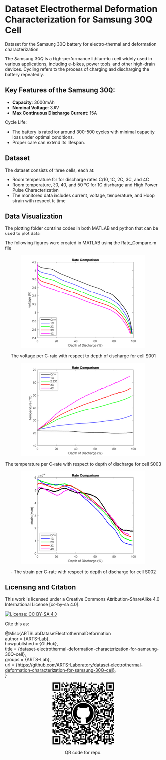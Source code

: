 # Dataset Electrothermal Deformation Characterization for Samsung 30Q Cell
Dataset for the Samsung 30Q battery for electro-thermal and deformation characterization

The Samsung 30Q is a high-performance lithium-ion cell widely used in various applications, including e-bikes, power tools, and other high-drain devices. Cycling refers to the process of charging and discharging the battery repeatedly.

## Key Features of the Samsung 30Q:
- **Capacity**: 3000mAh
- **Nominal Voltage**: 3.6V
- **Max Continuous Discharge Current**: 15A

Cycle Life:
   - The battery is rated for around 300-500 cycles with minimal capacity loss under optimal conditions.
   - Proper care can extend its lifespan.

## Dataset
The dataset consists of three cells, each at:
 - Room temperature for for discharge rates C/10, 1C, 2C, 3C, and 4C
 - Room temperature, 30, 40, and 50 °C for 1C discharge and High Power Pulse Characterization
 - The monitored data includes current, voltage, temperature, and Hoop strain with respect to time

## Data Visualization
The plotting folder contains codes in both MATLAB and python that can be used to plot data

The following figures were created in MATLAB using the Rate_Compare.m file

<p align="center">
<img src="media/S001_Voltage.png"" alt="drawing" width="400"/>
</p>
<p align="center">
The voltage per C-rate with respect to depth of discharge for cell S001
</p>

<p align="center">
<img src="media/S003_Temperature.png" alt="drawing" width="400"/>
</p>
<p align="center">
The temperature per C-rate with respect to depth of discharge for cell S003
</p>

<p align="center">
<img src="media/S002_Strain.png" alt="drawing" width="400"/>
</p>
<p align="center">
 - The strain per C-rate with respect to depth of discharge for cell S002
</p>

## Licensing and Citation

This work is licensed under a Creative Commons Attribution-ShareAlike 4.0 International License [cc-by-sa 4.0].

[![License: CC BY-SA 4.0](https://img.shields.io/badge/License-CC_BY--SA_4.0-lightgrey.svg)](https://creativecommons.org/licenses/by-sa/4.0/)


Cite this as: 

@Misc{ARTSLabDatasetElectrothermalDeformation,    
  author = {ARTS-Lab},  
  howpublished = {GitHub},  
  title  = {dataset-electrothermal-deformation-characterization-for-samsung-30Q-cell},    
  groups = {ARTS-Lab},    
  url    = {https://github.com/ARTS-Laboratory/dataset-electrothermal-deformation-characterization-for-samsung-30Q-cell},   
}

<p align="center">
<img src="media/QR-code.png" alt="drawing" width="200"/>
</p>
<p align="center">
QR code for repo.
</p>
